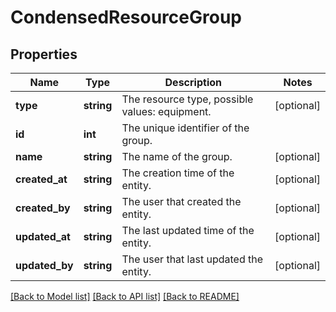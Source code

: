 # CondensedResourceGroup

## Properties
Name | Type | Description | Notes
------------ | ------------- | ------------- | -------------
**type** | **string** | The resource type, possible values: equipment. | [optional] 
**id** | **int** | The unique identifier of the group. | 
**name** | **string** | The name of the group. | [optional] 
**created_at** | **string** | The creation time of the entity. | [optional] 
**created_by** | **string** | The user that created the entity. | [optional] 
**updated_at** | **string** | The last updated time of the entity. | [optional] 
**updated_by** | **string** | The user that last updated the entity. | [optional] 

[[Back to Model list]](../README.md#documentation-for-models) [[Back to API list]](../README.md#documentation-for-api-endpoints) [[Back to README]](../README.md)


